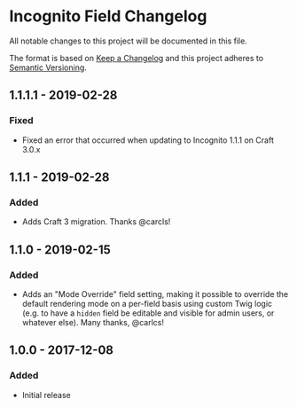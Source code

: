 # Incognito Field Changelog

All notable changes to this project will be documented in this file.

The format is based on [Keep a Changelog](http://keepachangelog.com/) and this project adheres to [Semantic Versioning](http://semver.org/).

## 1.1.1.1 - 2019-02-28
### Fixed
- Fixed an error that occurred when updating to Incognito 1.1.1 on Craft 3.0.x

## 1.1.1 - 2019-02-28
### Added
- Adds Craft 3 migration. Thanks @carcls!  

## 1.1.0 - 2019-02-15
### Added
- Adds an "Mode Override" field setting, making it possible to override the default rendering mode on a per-field basis using custom Twig logic (e.g. to have a `hidden` field be editable and visible for admin users, or whatever else). Many thanks, @carlcs!

## 1.0.0 - 2017-12-08
### Added
- Initial release
